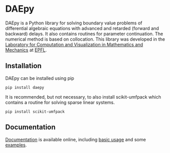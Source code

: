 # DAEpy

DAEpy is a Python library for solving boundary value problems of differential algebraic equations with advanced and retarded (forward and backward) delays. It also contains routines for parameter continuation. The numerical method is based on collocation. This library was developed in the [Laboratory for Computation and Visualization in Mathematics and Mechanics](https://lcvmwww.epfl.ch/) at [EPFL](https://epfl.ch).

## Installation

DAEpy can be installed using pip

```
pip install daepy
```

It is recommended, but not necessary, to also install scikit-umfpack which contains a routine for solving sparse linear systems.

```
pip install scikit-umfpack
```

## Documentation

[Documentation](https://lcvmwww.epfl.ch/software/daepy) is available online, including [basic usage](https://lcvmwww.epfl.ch/software/daepy/index.html#usage) and some [examples](https://lcvmwww.epfl.ch/software/daepy/examples.html).
